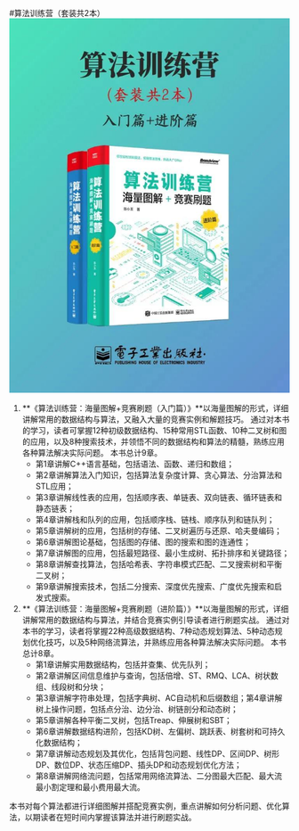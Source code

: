 #算法训练营（套装共2本）
![算法训练营](image/20210812220702.jpg)

1. **《算法训练营：海量图解+竞赛刷题（入门篇）》**以海量图解的形式，详细讲解常用的数据结构与算法，又融入大量的竞赛实例和解题技巧。
   通过对本书的学习，读者可掌握12种初级数据结构、15种常用STL函数、10种二叉树和图的应用，以及8种搜索技术，并领悟不同的数据结构和算法的精髓，熟练应用各种算法解决实际问题。
   本书总计9章。
   * 第1章讲解C++语言基础，包括语法、函数、递归和数组；
   * 第2章讲解算法入门知识，包括算法复杂度计算、贪心算法、分治算法和STL应用；
   * 第3章讲解线性表的应用，包括顺序表、单链表、双向链表、循环链表和静态链表；
   * 第4章讲解栈和队列的应用，包括顺序栈、链栈、顺序队列和链队列；
   * 第5章讲解树的应用，包括树的存储、二叉树遍历与还原、哈夫曼编码；
   * 第6章讲解图论基础，包括图的存储、图的搜索和图的连通性；
   * 第7章讲解图的应用，包括最短路径、最小生成树、拓扑排序和关键路径；
   * 第8章讲解查找算法，包括哈希表、字符串模式匹配、二叉搜索树和平衡二叉树；
   * 第9章讲解搜索技术，包括二分搜索、深度优先搜索、广度优先搜索和启发式搜索。
2. **《算法训练营：海量图解+竞赛刷题（进阶篇）》**以海量图解的形式，详细讲解常用的数据结构与算法，并结合竞赛实例引导读者进行刷题实战。
   通过对本书的学习，读者将掌握22种高级数据结构、7种动态规划算法、5种动态规划优化技巧，以及5种网络流算法，并熟练应用各种算法解决实际问题。
   本书总计8章。
    * 第1章讲解实用数据结构，包括并查集、优先队列；
   * 第2章讲解区间信息维护与查询，包括倍增、ST、RMQ、LCA、树状数组、线段树和分块；
   * 第3章讲解字符串处理，包括字典树、AC自动机和后缀数组；第4章讲解树上操作问题，包括点分治、边分治、树链剖分和动态树；
   * 第5章讲解各种平衡二叉树，包括Treap、伸展树和SBT；
   * 第6章讲解数据结构进阶，包括KD树、左偏树、跳跃表、树套树和可持久化数据结构；
   * 第7章讲解动态规划及其优化，包括背包问题、线性DP、区间DP、树形DP、数位DP、状态压缩DP、插头DP和动态规划优化方法；
   * 第8章讲解网络流问题，包括常用网络流算法、二分图最大匹配、最大流最小割定理和最小费用最大流。 
   
本书对每个算法都进行详细图解并搭配竞赛实例，重点讲解如何分析问题、优化算法，以期读者在短时间内掌握该算法并进行刷题实战。

